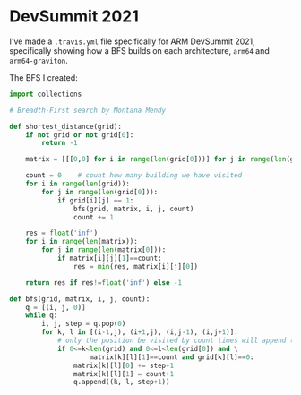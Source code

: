 # DevSummit 2021

I've made a `.travis.yml` file specifically for ARM DevSummit 2021, specifically showing how a BFS builds on each architecture, `arm64` and `arm64-graviton`.

The BFS I created: 

```python
import collections

# Breadth-First search by Montana Mendy

def shortest_distance(grid):
    if not grid or not grid[0]:
        return -1

    matrix = [[[0,0] for i in range(len(grid[0]))] for j in range(len(grid))]

    count = 0    # count how many building we have visited
    for i in range(len(grid)):
        for j in range(len(grid[0])):
            if grid[i][j] == 1:
                bfs(grid, matrix, i, j, count)
                count += 1

    res = float('inf')
    for i in range(len(matrix)):
        for j in range(len(matrix[0])):
            if matrix[i][j][1]==count:
                res = min(res, matrix[i][j][0])

    return res if res!=float('inf') else -1

def bfs(grid, matrix, i, j, count):
    q = [(i, j, 0)]
    while q:
        i, j, step = q.pop(0)
        for k, l in [(i-1,j), (i+1,j), (i,j-1), (i,j+1)]:
            # only the position be visited by count times will append to queue
            if 0<=k<len(grid) and 0<=l<len(grid[0]) and \
                    matrix[k][l][1]==count and grid[k][l]==0:
                matrix[k][l][0] += step+1
                matrix[k][l][1] = count+1
                q.append((k, l, step+1))
 ```
